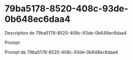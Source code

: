 # 79ba5178-8520-408c-93de-0b648ec6daa4

Description de 79ba5178-8520-408c-93de-0b648ec6daa4

Prompt:

Prompt de 79ba5178-8520-408c-93de-0b648ec6daa4